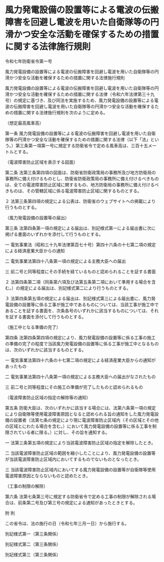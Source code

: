 # 風力発電設備の設置等による電波の伝搬障害を回避し電波を用いた自衛隊等の円滑かつ安全な活動を確保するための措置に関する法律施行規則

令和七年防衛省令第一号

風力発電設備の設置等による電波の伝搬障害を回避し電波を用いた自衛隊等の円滑かつ安全な活動を確保するための措置に関する法律施行規則

風力発電設備の設置等による電波の伝搬障害を回避し電波を用いた自衛隊等の円滑かつ安全な活動を確保するための措置に関する法律（令和六年法律第三十九号）の規定に基づき、及び同法を実施するため、風力発電設備の設置等による電波の伝搬障害を回避し電波を用いた自衛隊等の円滑かつ安全な活動を確保するための措置に関する法律施行規則を次のように定める。

（想定最高風車高）

第一条 風力発電設備の設置等による電波の伝搬障害を回避し電波を用いた自衛隊等の円滑かつ安全な活動を確保するための措置に関する法律（以下「法」という。）第三条第一項第一号に規定する防衛省令で定める風車高は、三百十五メートルとする。

（電波障害防止区域を表示する図面）

第二条 法第三条第四項の図面は、防衛省防衛政策局の事務所及び地方防衛局の事務所に備え付けるものとし、防衛省防衛政策局の事務所に備え付けるべきものは、全ての電波障害防止区域に関するもの、地方防衛局の事務所に備え付けるべきものは、その管轄区域に係る電波障害防止区域に関するものとする。

２ 法第三条第四項の規定による公表は、防衛省のウェブサイトへの掲載により行うものとする。

（風力発電設備の設置等の届出）

第三条 法第四条第一項の規定による届出は、別記様式第一による届出書に次に掲げる書面のいずれかを添付して行うものとする。

一 電気事業法（昭和三十九年法律第百七十号）第四十六条の十七第二項の規定による経済産業大臣からの通知

二 電気事業法第四十八条第一項の規定による主務大臣への届出

三 前二号と同等程度にその手続を経ているものと認められることを証する書面

２ 法第四条第二項（同条第六項及び法第五条第二項において準用する場合を含む。）の規定による届出は、別記様式第二により行うものとする。

３ 法第四条第五項の規定による届出は、別記様式第三による届出書に、風力発電設備の設置等に係る工事が施工中であるものについては、当該工事が施工中であることを証する書面を、次条各号のいずれかに該当するものについては、それを証する書面を添付して行うものとする。

（施工中となる準備の完了）

第四条 法第四条第四項の規定により、風力発電設備の設置等に係る工事の施工の準備の完了の程度で当該風力発電設備の設置等に係る工事が施工中となるものは、次のいずれかに該当するものとする。

一 電気事業法第四十六条の十七第二項の規定による経済産業大臣からの通知があったもの

二 電気事業法第四十八条第一項の規定による主務大臣への届出がなされたもの

三 前二号と同等程度にその施工の準備が完了したものと認められるもの

（電波障害防止区域の指定の解除等の通知）

第五条 防衛大臣は、次のいずれかに該当する場合には、法第六条第一項の規定により自衛隊等使用電波障害原因となると認められる旨の通知をした風力発電設備の設置者（法第七条の規定により現に電波障害防止区域内（その区域とその他の区域とにわたる場合を含む。）において風力発電設備の設置等に係る工事を制限されている者に限る。）に対し、その旨を通知する。

一 法第三条第五項の規定により当該電波障害防止区域の指定を解除したとき。

二 当該電波障害防止区域の範囲を縮小したことにより、風力発電設備の設置等が当該電波障害防止区域内においてするものでないものとなったとき。

三 当該電波障害防止区域内においてする風力発電設備の設置等が自衛隊等使用電波障害原因とならないものと認めたとき。

（工事の制限の解除）

第六条 法第七条第三号に規定する防衛省令で定める工事の制限が解除される場合は、前条第二号及び第三号の規定による通知があったときとする。

附 則

この省令は、法の施行の日（令和七年三月一日）から施行する。

別記様式第一（第三条関係）

[](/./pict/2FH00000076056.pdf)

別記様式第二（第三条関係）

[](/./pict/2FH00000076057.pdf)

別記様式第三（第三条関係）

[](/./pict/2FH00000076058.pdf)
